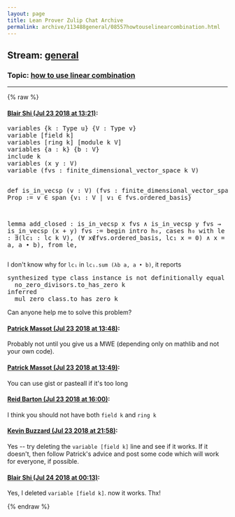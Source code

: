 ```yaml
---
layout: page
title: Lean Prover Zulip Chat Archive 
permalink: archive/113488general/08557howtouselinearcombination.html
---
```


## Stream: [general](index.html)
### Topic: [how to use linear combination](08557howtouselinearcombination.html)

---


{% raw %}
#### [ Blair Shi (Jul 23 2018 at 13:21)](https://leanprover.zulipchat.com/#narrow/stream/113488-general/topic/how%20to%20use%20linear%20combination/near/130142613):
<div class="codehilite"><pre><span></span>variables {k : Type u} {V : Type v}
variable [field k]
variables [ring k] [module k V]
variables {a : k} {b : V}
include k
variables (x y : V)
variable (fvs : finite_dimensional_vector_space k V)

def is_in_vecsp (v : V) (fvs : finite_dimensional_vector_space k V) : Prop :=
v ∈ span {v₁ : V | v₁ ∈ fvs.ordered_basis}

lemma add_closed : is_in_vecsp x fvs ∧ is_in_vecsp y fvs → is_in_vecsp (x + y) fvs :=
begin
intro h₀,
cases h₀ with le ri,
have h₁ : ∃(lc₁ : lc k V), (∀ x∉fvs.ordered_basis, lc₁ x = 0) ∧ x = lc₁.sum (λb a, a • b), from le,
</pre></div>


<p>I don't know why for <code>lc₁</code> in <code>lc₁.sum (λb a, a • b)</code>, it reports </p>
<div class="codehilite"><pre><span></span>synthesized type class instance is not definitionally equal to expression inferred by typing rules, synthesized
  no_zero_divisors.to_has_zero k
inferred
  mul_zero_class.to_has_zero k
</pre></div>


<p>Can anyone help me to solve this problem?</p>

#### [ Patrick Massot (Jul 23 2018 at 13:48)](https://leanprover.zulipchat.com/#narrow/stream/113488-general/topic/how%20to%20use%20linear%20combination/near/130143764):
<p>Probably not until you give us a MWE (depending only on mathlib and not your own code).</p>

#### [ Patrick Massot (Jul 23 2018 at 13:49)](https://leanprover.zulipchat.com/#narrow/stream/113488-general/topic/how%20to%20use%20linear%20combination/near/130143772):
<p>You can use gist or pasteall if it's too long</p>

#### [ Reid Barton (Jul 23 2018 at 16:00)](https://leanprover.zulipchat.com/#narrow/stream/113488-general/topic/how%20to%20use%20linear%20combination/near/130149943):
<p>I think you should not have both <code>field k</code> and <code>ring k</code></p>

#### [ Kevin Buzzard (Jul 23 2018 at 21:58)](https://leanprover.zulipchat.com/#narrow/stream/113488-general/topic/how%20to%20use%20linear%20combination/near/130170440):
<p>Yes -- try deleting the <code>variable [field k]</code> line and see if it works. If it doesn't, then follow Patrick's advice and post some code which will work for everyone, if possible.</p>

#### [ Blair Shi (Jul 24 2018 at 00:13)](https://leanprover.zulipchat.com/#narrow/stream/113488-general/topic/how%20to%20use%20linear%20combination/near/130176920):
<p>Yes, I deleted <code>variable [field k]</code>. now it works. Thx!</p>


{% endraw %}

